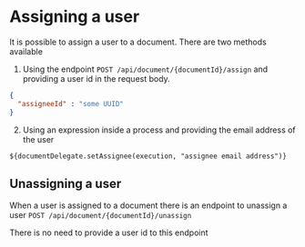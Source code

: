 # Assigning a user

It is possible to assign a user to a document. There are two methods available

1) Using the endpoint `POST /api/document/{documentId}/assign` and providing a user id in the request body.
  ```json
  {
    "assigneeId" : "some UUID"
  } 
  ```
2) Using an expression inside a process and providing the email address of the user
  ```
  ${documentDelegate.setAssignee(execution, "assignee email address")}
  ```

## Unassigning a user

When a user is assigned to a document there is an endpoint to unassign a user 
`POST /api/document/{documentId}/unassign`

There is no need to provide a user id to this endpoint
